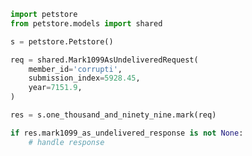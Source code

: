 <!-- Start SDK Example Usage -->


```python
import petstore
from petstore.models import shared

s = petstore.Petstore()

req = shared.Mark1099AsUndeliveredRequest(
    member_id='corrupti',
    submission_index=5928.45,
    year=7151.9,
)

res = s.one_thousand_and_ninety_nine.mark(req)

if res.mark1099_as_undelivered_response is not None:
    # handle response
```
<!-- End SDK Example Usage -->
